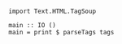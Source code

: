 <pre language="haskell"><code>
import Text.HTML.TagSoup

main :: IO ()
main = print $ parseTags tags
</code></pre>
